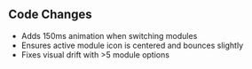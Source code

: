 ## Code Changes

- Adds 150ms animation when switching modules
- Ensures active module icon is centered and bounces slightly
- Fixes visual drift with >5 module options

